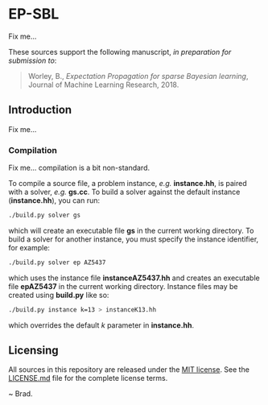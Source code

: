 
# EP-SBL

Fix me...

These sources support the following manuscript, _in preparation for
submission to_:

> Worley, B., _Expectation Propagation for sparse Bayesian learning_,
> Journal of Machine Learning Research, 2018.

## Introduction

Fix me...

### Compilation

Fix me... compilation is a bit non-standard.

To compile a source file, a problem instance, _e.g._ __instance.hh__, is
paired with a solver, _e.g._ __gs.cc__. To build a solver against the
default instance (__instance.hh__), you can run:

```bash
./build.py solver gs
```
which will create an executable file __gs__ in the current working
directory. To build a solver for another instance, you must specify
the instance identifier, for example:

```bash
./build.py solver ep AZ5437
```
which uses the instance file __instanceAZ5437.hh__ and creates an
executable file __epAZ5437__ in the current working directory.
Instance files may be created using __build.py__ like so:

```bash
./build.py instance k=13 > instanceK13.hh
```
which overrides the default _k_ parameter in __instance.hh__.

## Licensing

All sources in this repository are released under the
[MIT license](https://opensource.org/licenses/MIT). See the
[LICENSE.md](LICENSE.md) file for the complete license terms.

~ Brad.

